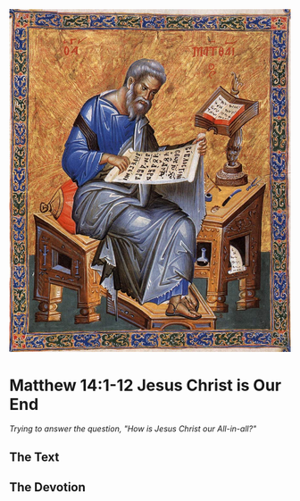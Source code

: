 <img class="intro-right" src="../images/art-matthew.jpg">

# Matthew 14:1-12 Jesus Christ is Our End

*Trying to answer the question, "How is Jesus Christ our All-in-all?"*

## The Text

## The Devotion